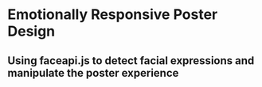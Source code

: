 # Emotionally Responsive Poster Design

## Using faceapi.js to detect facial expressions and manipulate the poster experience


